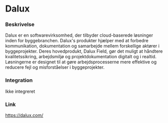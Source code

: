 # Dalux

### Beskrivelse

Dalux er en softwarevirksomhed, der tilbyder cloud-baserede løsninger inden for byggebranchen. Dalux's produkter hjælper med at forbedre kommunikation, dokumentation og samarbejde mellem forskellige aktører i byggeprojekter. Deres hovedprodukt, Dalux Field, gør det muligt at håndtere kvalitetssikring, arbejdsmiljø og projektdokumentation digitalt og i realtid. Løsningerne er designet til at gøre arbejdsprocesserne mere effektive og reducere fejl og misforståelser i byggeprojekter.

### Integration

Ikke integreret

### Link

https://dalux.com/
